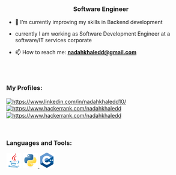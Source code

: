 <h3 align="center">Software Engineer</h3>


- 🌱 I’m currently improving my skills in Backend development

- currently I am working as Software Development Engineer at a software/IT services corporate

- 📫 How to reach me: **nadahkhaledd@gmail.com**

##   

<br>
<h3 align="left">My Profiles:</h3>
<p align="left">
<a href="https://www.linkedin.com/in/nadahkhaledd10/" target="blank"><img align="center" src="https://raw.githubusercontent.com/rahuldkjain/github-profile-readme-generator/master/src/images/icons/Social/linked-in-alt.svg" alt="https://www.linkedin.com/in/nadahkhaledd10/" height="30" width="40" /></a>
<a href="https://www.hackerrank.com/https://www.hackerrank.com/nadahkhaledd" target="blank"><img align="center" src="https://raw.githubusercontent.com/rahuldkjain/github-profile-readme-generator/master/src/images/icons/Social/hackerrank.svg" alt="https://www.hackerrank.com/nadahkhaledd" height="30" width="40" /></a>
<a href="https://leetcode.com/nadahkhaledd/" target="blank"><img align="center" src="https://raw.githubusercontent.com/rahuldkjain/github-profile-readme-generator/master/src/images/icons/Social/leet-code.svg" alt="https://www.hackerrank.com/nadahkhaledd" height="30" width="40" /></a>
</p>

<br>
<h3 align="left">Languages and Tools:</h3>
<p align="left"><a href="https://www.java.com" target="_blank" rel="noreferrer"> <img src="https://raw.githubusercontent.com/devicons/devicon/master/icons/java/java-original.svg" alt="java" width="40" height="40"/></a> <a href="https://www.python.org" target="_blank" rel="noreferrer"><img src="https://raw.githubusercontent.com/devicons/devicon/master/icons/python/python-original.svg" alt="python" width="40" height="40"/>
 <a href="https://www.w3schools.com/cpp/" target="_blank" rel="noreferrer"> <img src="https://raw.githubusercontent.com/devicons/devicon/master/icons/cplusplus/cplusplus-original.svg" alt="cplusplus" width="40" height="40"/> </a> 


